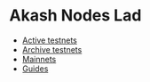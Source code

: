 # Akash Nodes Lad
* [Active testnets](https://github.com/Dimokus88/Akash-Nodes-Lab/tree/main/Active_testnets)
* [Archive testnets](https://github.com/Dimokus88/Akash-Nodes-Lab/tree/main/Archive_testnets)
* [Mainnets](https://github.com/Dimokus88/Akash-Nodes-Lab/tree/main/Mainnets)
* [Guides](https://github.com/Dimokus88/Akash-Nodes-Lab/tree/main/Guide)
